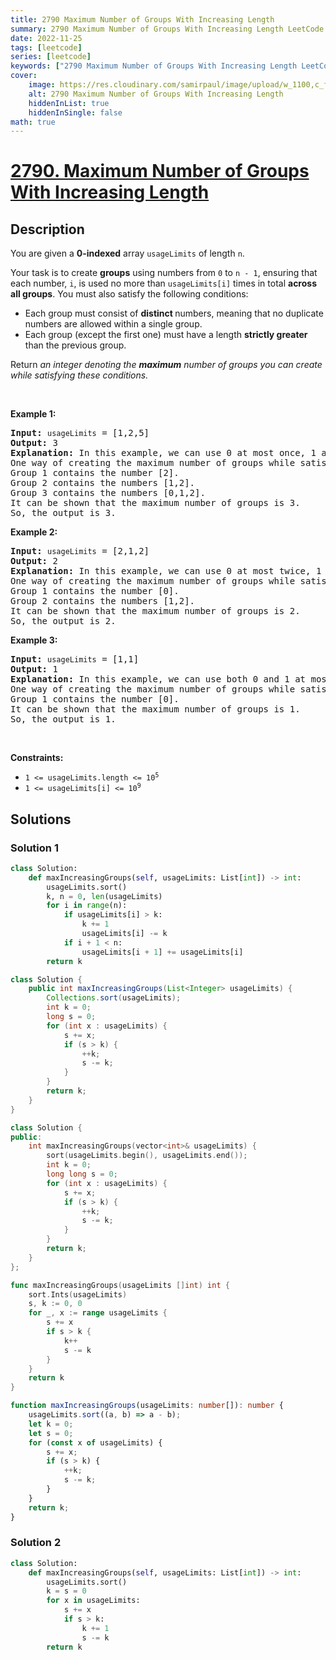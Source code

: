 ```yaml
---
title: 2790 Maximum Number of Groups With Increasing Length
summary: 2790 Maximum Number of Groups With Increasing Length LeetCode Solution Explained
date: 2022-11-25
tags: [leetcode]
series: [leetcode]
keywords: ["2790 Maximum Number of Groups With Increasing Length LeetCode Solution Explained in all languages", "2790 Maximum Number of Groups With Increasing Length", "LeetCode", "leetcode solution in Python3 C++ Java Go PHP Ruby Swift TypeScript Rust C# JavaScript C", "GeeksforGeeks", "InterviewBit", "Coding Ninjas", "HackerRank", "HackerEarth", "CodeChef", "TopCoder", "AlgoExpert", "freeCodeCamp", "Codeforces", "GitHub", "AtCoder", "Samir Paul"]
cover:
    image: https://res.cloudinary.com/samirpaul/image/upload/w_1100,c_fit,co_rgb:FFFFFF,l_text:Arial_75_bold:2790 Maximum Number of Groups With Increasing Length - Solution Explained/problem-solving.webp
    alt: 2790 Maximum Number of Groups With Increasing Length
    hiddenInList: true
    hiddenInSingle: false
math: true
---
```



# [2790. Maximum Number of Groups With Increasing Length](https://leetcode.com/problems/maximum-number-of-groups-with-increasing-length)


## Description

<p>You are given a <strong>0-indexed</strong> array <code>usageLimits</code> of length <code>n</code>.</p>

<p>Your task is to create <strong>groups</strong> using numbers from <code>0</code> to <code>n - 1</code>, ensuring that each number, <code>i</code>, is used no more than <code>usageLimits[i]</code> times in total <strong>across all groups</strong>. You must also satisfy the following conditions:</p>

<ul>
	<li>Each group must consist of <strong>distinct </strong>numbers, meaning that no duplicate numbers are allowed within a single group.</li>
	<li>Each group (except the first one) must have a length <strong>strictly greater</strong> than the previous group.</li>
</ul>

<p>Return <em>an integer denoting the <strong>maximum</strong> number of groups you can create while satisfying these conditions.</em></p>

<p>&nbsp;</p>
<p><strong class="example">Example 1:</strong></p>

<pre>
<strong>Input:</strong> <code>usageLimits</code> = [1,2,5]
<strong>Output:</strong> 3
<strong>Explanation:</strong> In this example, we can use 0 at most once, 1 at most twice, and 2 at most five times.
One way of creating the maximum number of groups while satisfying the conditions is: 
Group 1 contains the number [2].
Group 2 contains the numbers [1,2].
Group 3 contains the numbers [0,1,2]. 
It can be shown that the maximum number of groups is 3. 
So, the output is 3. </pre>

<p><strong class="example">Example 2:</strong></p>

<pre>
<strong>Input:</strong> <code>usageLimits</code> = [2,1,2]
<strong>Output:</strong> 2
<strong>Explanation:</strong> In this example, we can use 0 at most twice, 1 at most once, and 2 at most twice.
One way of creating the maximum number of groups while satisfying the conditions is:
Group 1 contains the number [0].
Group 2 contains the numbers [1,2].
It can be shown that the maximum number of groups is 2.
So, the output is 2. 
</pre>

<p><strong class="example">Example 3:</strong></p>

<pre>
<strong>Input:</strong> <code>usageLimits</code> = [1,1]
<strong>Output:</strong> 1
<strong>Explanation:</strong> In this example, we can use both 0 and 1 at most once.
One way of creating the maximum number of groups while satisfying the conditions is:
Group 1 contains the number [0].
It can be shown that the maximum number of groups is 1.
So, the output is 1. 
</pre>

<p>&nbsp;</p>
<p><strong>Constraints:</strong></p>

<ul>
	<li><code>1 &lt;= usageLimits.length &lt;= 10<sup>5</sup></code></li>
	<li><code>1 &lt;= usageLimits[i] &lt;= 10<sup>9</sup></code></li>
</ul>

## Solutions

### Solution 1

<!-- tabs:start -->

```python
class Solution:
    def maxIncreasingGroups(self, usageLimits: List[int]) -> int:
        usageLimits.sort()
        k, n = 0, len(usageLimits)
        for i in range(n):
            if usageLimits[i] > k:
                k += 1
                usageLimits[i] -= k
            if i + 1 < n:
                usageLimits[i + 1] += usageLimits[i]
        return k
```

```java
class Solution {
    public int maxIncreasingGroups(List<Integer> usageLimits) {
        Collections.sort(usageLimits);
        int k = 0;
        long s = 0;
        for (int x : usageLimits) {
            s += x;
            if (s > k) {
                ++k;
                s -= k;
            }
        }
        return k;
    }
}
```

```cpp
class Solution {
public:
    int maxIncreasingGroups(vector<int>& usageLimits) {
        sort(usageLimits.begin(), usageLimits.end());
        int k = 0;
        long long s = 0;
        for (int x : usageLimits) {
            s += x;
            if (s > k) {
                ++k;
                s -= k;
            }
        }
        return k;
    }
};
```

```go
func maxIncreasingGroups(usageLimits []int) int {
	sort.Ints(usageLimits)
	s, k := 0, 0
	for _, x := range usageLimits {
		s += x
		if s > k {
			k++
			s -= k
		}
	}
	return k
}
```

```ts
function maxIncreasingGroups(usageLimits: number[]): number {
    usageLimits.sort((a, b) => a - b);
    let k = 0;
    let s = 0;
    for (const x of usageLimits) {
        s += x;
        if (s > k) {
            ++k;
            s -= k;
        }
    }
    return k;
}
```

<!-- tabs:end -->

### Solution 2

<!-- tabs:start -->

```python
class Solution:
    def maxIncreasingGroups(self, usageLimits: List[int]) -> int:
        usageLimits.sort()
        k = s = 0
        for x in usageLimits:
            s += x
            if s > k:
                k += 1
                s -= k
        return k
```

<!-- tabs:end -->

<!-- end -->
